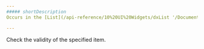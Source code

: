 ```yaml
---
##### shortDescription
Occurs in the [List](/api-reference/10%20UI%20Widgets/dxList '/Documentation/ApiReference/UI_Widgets/dxList/') widget if you try to select an item that does not exist within the specified group.

---
```

Check the validity of the specified item.